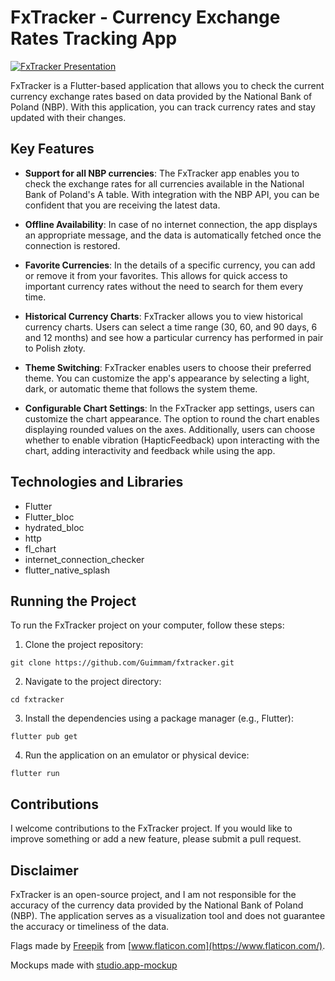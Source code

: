 # FxTracker - Currency Exchange Rates Tracking App

[![FxTracker Presentation](https://user-images.githubusercontent.com/77902674/235226926-eb08b9fa-6a5a-4a04-8414-4de19dbd7eb4.png)](https://github.com/Guimmam/fxtracker)

FxTracker is a Flutter-based application that allows you to check the current currency exchange rates based on data provided by the National Bank of Poland (NBP). With this application, you can track currency rates and stay updated with their changes.

## Key Features

- **Support for all NBP currencies**: The FxTracker app enables you to check the exchange rates for all currencies available in the National Bank of Poland's A table. With integration with the NBP API, you can be confident that you are receiving the latest data.

- **Offline Availability**: In case of no internet connection, the app displays an appropriate message, and the data is automatically fetched once the connection is restored.

- **Favorite Currencies**: In the details of a specific currency, you can add or remove it from your favorites. This allows for quick access to important currency rates without the need to search for them every time.

- **Historical Currency Charts**: FxTracker allows you to view historical currency charts. Users can select a time range (30, 60, and 90 days, 6 and 12 months) and see how a particular currency has performed in pair to Polish złoty.

- **Theme Switching**: FxTracker enables users to choose their preferred theme. You can customize the app's appearance by selecting a light, dark, or automatic theme that follows the system theme.

- **Configurable Chart Settings**: In the FxTracker app settings, users can customize the chart appearance. The option to round the chart enables displaying rounded values on the axes. Additionally, users can choose whether to enable vibration (HapticFeedback) upon interacting with the chart, adding interactivity and feedback while using the app.

## Technologies and Libraries

- Flutter
- Flutter_bloc
- hydrated_bloc
- http
- fl_chart
- internet_connection_checker
- flutter_native_splash

## Running the Project

To run the FxTracker project on your computer, follow these steps:

1. Clone the project repository:

```
git clone https://github.com/Guimmam/fxtracker.git
```

2. Navigate to the project directory:

```
cd fxtracker
```

3. Install the dependencies using a package manager (e.g., Flutter):

```
flutter pub get
```

4. Run the application on an emulator or physical device:

```
flutter run
```

## Contributions

I welcome contributions to the FxTracker project. If you would like to improve something or add a new feature, please submit a pull request.

## Disclaimer

FxTracker is an open-source project, and I am not responsible for the accuracy of the currency data provided by the National Bank of Poland (NBP). The application serves as a visualization tool and does not guarantee the accuracy or timeliness of the data.

Flags made by [Freepik](https://www.flaticon.com/packs/countrys-flags) from [www.flaticon.com](https://www.flaticon.com/).

Mockups made with [studio.app-mockup](https://studio.app-mockup.com/)
